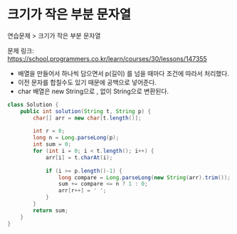 # 크기가 작은 부분 문자열

연습문제 > 크기가 작은 부분 문자열

문제 링크: https://school.programmers.co.kr/learn/courses/30/lessons/147355

- 배열을 만들어서 하나씩 담으면서 p(길이) 를 넘을 때마다 조건에 따라서 처리했다.
- 이전 문자를 합칠수도 있기 때문에 공백으로 넣어준다.
- char 배열은 new String으로 , 없이 String으로 변환된다.

```java
class Solution {
    public int solution(String t, String p) {
        char[] arr = new char[t.length()];
        
        int r = 0;
        long n = Long.parseLong(p);
        int sum = 0;
        for (int i = 0; i < t.length(); i++) {
            arr[i] = t.charAt(i);
            
            if (i >= p.length()-1) {                
                long compare = Long.parseLong(new String(arr).trim());
                sum += compare <= n ? 1 : 0;
                arr[r++] = ' ';
            }
        }
        return sum;
    }
}
```
